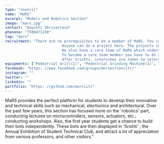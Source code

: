 ```yaml
---
type: "council"
name: "MaRS"
excerpt: "Models and Robotics Section"
image: "mars.jpg"
contact: "Aayushi Shrivastava"
phoneno: "7500471230"
tag: "mars"
recruitment: "There are no prerequisites to be a member of MaRS. You can start from scratch and learn here at MaRS.
                          Anyone can do a project here. The projects in the section are allotted to all the students from 1st to 3rd year and the 4th year students act as mentors for those projects.
                          We also have a core team of MaRS which undertakes some major projects and takes part in big competitions.
                          To become a core team member you have to do a project in Srishti- Annual Exhibition of Student Technical Club.
                          After Srishti, interviews are taken to select the students with the right mental caliber and team spirit who can take the team ahead. "
equipments: ["Pedestrial drill(1)", "Pedestrial Grinding Machine(1)", "Lathe(1)", "Band saw/Jig saw(1)"]
facebook: "https: //www.facebook.com/groups/mnrsectioniitr/"
instagram: ""
twitter: ""
linkedin: ""
portfolio: "https: //github.com/marsiitr"
---
```


MaRS provides the perfect platform for students to develop their innovative and technical skills such as mechanical, electronics and architectural.
Over the past few years, this section has focused more on the 'robotics' part, conducting lectures on microcontrollers, sensors, actuators, etc.; conducting workshops. 
Also, the first year students get a chance to build their bots independently. These bots are then displayed in 'Srishti' ; the Annual Exhibition of Student Technical Club, and attract a lot of appreciation from various professors, and other visitors."